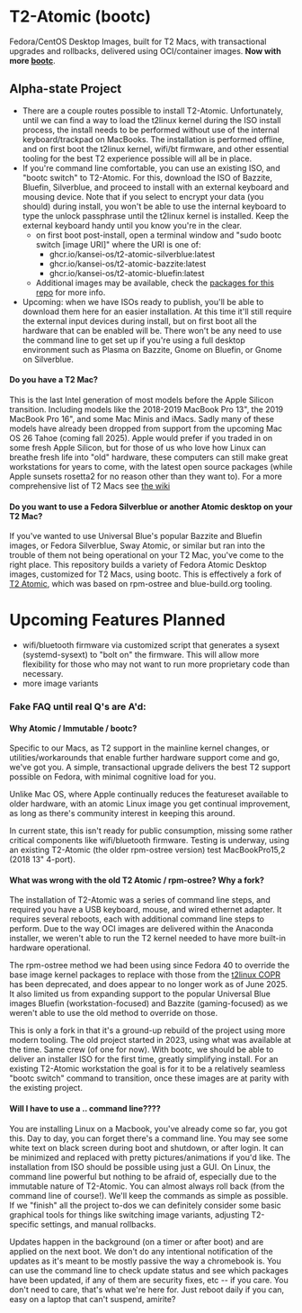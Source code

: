 # T2-Atomic (bootc)
Fedora/CentOS Desktop Images, built for T2 Macs, with transactional upgrades and rollbacks, delivered using OCI/container images. **Now with more [bootc](https://bootc-dev.github.io/bootc/)**.
## Alpha-state Project
* There are a couple routes possible to install T2-Atomic. Unfortunately, until we can find a way to load the t2linux kernel during the ISO install process, the install needs to be performed without use of the internal keyboard/trackpad on MacBooks. The installation is performed offline, and on first boot the t2linux kernel, wifi/bt firmware, and other essential tooling for the best T2 experience possible will all be in place.
* If you're command line comfortable, you can use an existing ISO, and "bootc switch" to T2-Atomic. For this, download the ISO of Bazzite, Bluefin, Silverblue, and proceed to install with an external keyboard and mousing device. Note that if you select to encrypt your data (you should) during install, you won't be able to use the internal keyboard to type the unlock passphrase until the t2linux kernel is installed. Keep the external keyboard handy until you know you're in the clear.
  * on first boot post-install, open a terminal window and "sudo bootc switch [image URI]" where the URI is one of:
    *  ghcr.io/kansei-os/t2-atomic-silverblue:latest
    *  ghcr.io/kansei-os/t2-atomic-bazzite:latest
    *  ghcr.io/kansei-os/t2-atomic-bluefin:latest
  *  Additional images may be available, check the [packages for this repo](https://github.com/orgs/kansei-os/packages?repo_name=t2-atomic) for more info.
* Upcoming: when we have ISOs ready to publish, you'll be able to download them here for an easier installation. At this time it'll still require the external input devices during install, but on first boot all the hardware that can be enabled will be. There won't be any need to use the command line to get set up if you're using a full desktop environment such as Plasma on Bazzite, Gnome on Bluefin, or Gnome on Silverblue.

#### Do you have a T2 Mac? 
This is the last Intel generation of most models before the Apple Silicon transition. Including models like the 2018-2019 MacBook Pro 13", the 2019 MacBook Pro 16", and some Mac Minis and iMacs. Sadly many of these models have already been dropped from support from the upcoming Mac OS 26 Tahoe (coming fall 2025). Apple would prefer if you traded in on some fresh Apple Silicon, but for those of us who love how Linux can breathe fresh life into "old" hardware, these computers can still make great workstations for years to come, with the latest open source packages (while Apple sunsets rosetta2 for no reason other than they want to). 
For a more comprehensive list of T2 Macs see [the wiki](https://github.com/kansei-os/t2-atomic/wiki/T2-Hardware)

#### Do you want to use a Fedora Silverblue or another Atomic desktop on your T2 Mac?
If you've wanted to use Universal Blue's popular Bazzite and Bluefin images, or Fedora Silverblue, Sway Atomic, or similar but ran into the trouble of them not being operational on your T2 Mac, you've come to the right place. This repository builds a variety of Fedora Atomic Desktop images, customized for T2 Macs, using bootc. This is effectively a fork of [T2 Atomic](https://github.com/lauretano/t2-atomic/), which was based on rpm-ostree and blue-build.org tooling.

# Upcoming Features Planned
* wifi/bluetooth firmware via customized script that generates a sysext (systemd-sysext) to "bolt on" the firmware. This will allow more flexibility for those who may not want to run more proprietary code than necessary.
* more image variants

### Fake FAQ until real Q's are A'd:
#### Why Atomic / Immutable / bootc?
Specific to our Macs, as T2 support in the mainline kernel changes, or utilities/workarounds that enable further hardware support come and go, we've got you. A simple, transactional upgrade delivers the best T2 support possible on Fedora, with minimal cognitive load for you.

Unlike Mac OS, where Apple continually reduces the featureset available to older hardware, with an atomic Linux image you get continual improvement, as long as there's community interest in keeping this around.
 
In current state, this isn't ready for public consumption, missing some rather critical components like wifi/bluetooth firmware. Testing is underway, using an existing T2-Atomic (the older rpm-ostree version) test MacBookPro15,2 (2018 13" 4-port).

#### What was wrong with the old T2 Atomic / rpm-ostree? Why a fork?

The installation of T2-Atomic was a series of command line steps, and required you have a USB keyboard, mouse, and wired ethernet adapter. It requires several reboots, each with additional command line steps to perform. Due to the way OCI images are delivered within the Anaconda installer, we weren't able to run the T2 kernel needed to have more built-in hardware operational.

The rpm-ostree method we had been using since Fedora 40 to override the base image kernel packages to replace with those from the [t2linux COPR](https://copr.fedorainfracloud.org/coprs/sharpenedblade/t2linux/) has been deprecated, and does appear to no longer work as of June 2025. It also limited us from expanding support to the popular Universal Blue images Bluefin (workstation-focused) and Bazzite (gaming-focused) as we weren't able to use the old method to override on those.

This is only a fork in that it's a ground-up rebuild of the project using more modern tooling. The old project started in 2023, using what was available at the time. Same crew (of one for now). With bootc, we should be able to deliver an installer ISO for the first time, greatly simplifying install. For an existing T2-Atomic workstation the goal is for it to be a relatively seamless "bootc switch" command to transition, once these images are at parity with the existing project.

#### Will I have to use a .. command line????
You are installing Linux on a Macbook, you've already come so far, you got this. Day to day, you can forget there's a command line. You may see some white text on black screen during boot and shutdown, or after login. It can be minimized and replaced with pretty pictures/animations if you'd like. The installation from ISO should be possible using just a GUI. On Linux, the command line powerful but nothing to be afraid of, especially due to the immutable nature of T2-Atomic. You can almost always roll back (from the command line of course!). We'll keep the commands as simple as possible. If we "finish" all the project to-dos we can definitely consider some basic graphical tools for things like switching image variants, adjusting T2-specific settings, and manual rollbacks.

Updates happen in the background (on a timer or after boot) and are applied on the next boot. We don't do any intentional notification of the updates as it's meant to be mostly passive the way a chromebook is. You can use the command line to check update status and see which packages have been updated, if any of them are security fixes, etc -- if you care. You don't need to care, that's what we're here for. Just reboot daily if you can, easy on a laptop that can't suspend, amirite?
